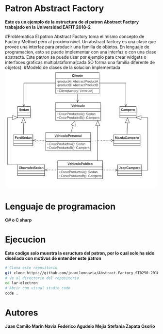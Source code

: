 # Patron Abstract Factory

**Este es un ejemplo de la estructura de el patron Abstract Factpry trabajado en la Universidad EAFIT 2018-2**

#Problematica
El patron Abstract Factory toma el mismo concepto de Factory Method pero al proximo nivel. Un abstract factory es una clase que provee una interfaz para producir una familia de objetos. En lenguaje de programacion, esto se puede implementar con una interfaz o con una clase abstracta.
Este patron se puede usar por ejemplo para crear widgets o interfaces graficas multiplataforma(cada SO forma una familia diferente de objetos).
#Modelo de clases de la solucion implementada
![Alt text](assets/img/model.png "Modelo Implementado")

# Lenguaje de programacion
**C# o C sharp**

# Ejecucion
**Este codigo solo muestra la esructura del patron, por lo cual solo ha sido diseñado con motivos de entender este patron**
```bash
# Clona este repositorio
git clone https://github.com/jcamilomnavia/Abstract-Factory-ST0250-2018-2
# Ve al directorio del repositorio
cd lar-electron
# Abrir con visual studio code
code .
```
# Autores
**Juan Camilo Marin Navia**
**Federico Agudelo Mejia**
**Stefania Zapata Osorio**
